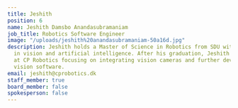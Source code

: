 ```yaml
---
title: Jeshith
position: 6
name: Jeshith Damsbo Anandasubramaniam
job_title: Robotics Software Engineer
image: "/uploads/jeshith%20anandasubramaniam-50a16d.jpg"
description: Jeshith holds a Master of Science in Robotics from SDU with specialty
  in vision and artificial intelligence. After his graduation, Jeshith has been working
  at CP Robotics focusing on integrating vision cameras and further developing the
  vision software.
email: jeshith@cprobotics.dk
staff_member: true
board_member: false
spokesperson: false
---
```


